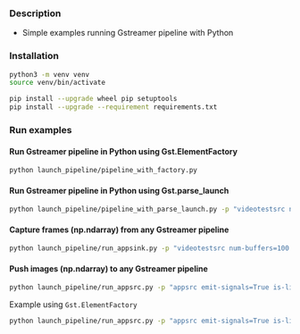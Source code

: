 ### Description
- Simple examples running Gstreamer pipeline with Python

### Installation
```bash
python3 -m venv venv
source venv/bin/activate

pip install --upgrade wheel pip setuptools
pip install --upgrade --requirement requirements.txt
```

### Run examples

#### Run Gstreamer pipeline in Python using Gst.ElementFactory
```bash
python launch_pipeline/pipeline_with_factory.py
```

#### Run Gstreamer pipeline in Python using Gst.parse_launch
```bash
python launch_pipeline/pipeline_with_parse_launch.py -p "videotestsrc num-buffers=100 pattern=1 ! autovideosink"
```

#### Capture frames (np.ndarray) from any Gstreamer pipeline
```bash
python launch_pipeline/run_appsink.py -p "videotestsrc num-buffers=100 ! capsfilter caps=video/x-raw,format=RGB,width=640,height=480 ! appsink emit-signals=True"
```

#### Push images (np.ndarray) to any Gstreamer pipeline
```bash
python launch_pipeline/run_appsrc.py -p "appsrc emit-signals=True is-live=True caps=video/x-raw,format=RGB,width=640,height=480 ! queue ! videoconvert ! autovideosink"  -n 1000
```

Example using `Gst.ElementFactory`
```bash
python launch_pipeline/run_appsrc.py -p "appsrc emit-signals=True is-live=True caps=video/x-raw,format=RGB,width=640,height=480 ! queue ! videoconvert ! autovideosink"  -n 1000
```
